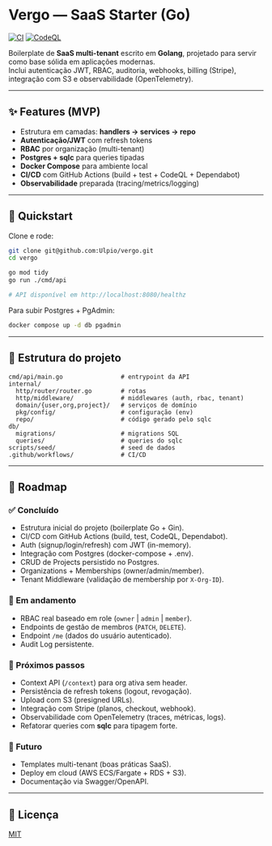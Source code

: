 
# Vergo — SaaS Starter (Go)

[![CI](https://github.com/Ulpio/vergo/actions/workflows/ci.yml/badge.svg)](https://github.com/Ulpio/vergo/actions/workflows/ci.yml)
[![CodeQL](https://github.com/Ulpio/vergo/actions/workflows/codeql.yml/badge.svg)](https://github.com/Ulpio/vergo/actions/workflows/codeql.yml)

Boilerplate de **SaaS multi-tenant** escrito em **Golang**, projetado para servir como base sólida em aplicações modernas.  
Inclui autenticação JWT, RBAC, auditoria, webhooks, billing (Stripe), integração com S3 e observabilidade (OpenTelemetry).

---

## ✨ Features (MVP)
- Estrutura em camadas: **handlers → services → repo**
- **Autenticação/JWT** com refresh tokens
- **RBAC** por organização (multi-tenant)
- **Postgres + sqlc** para queries tipadas
- **Docker Compose** para ambiente local
- **CI/CD** com GitHub Actions (build + test + CodeQL + Dependabot)
- **Observabilidade** preparada (tracing/metrics/logging)

---

## 🚀 Quickstart
Clone e rode:

```bash
git clone git@github.com:Ulpio/vergo.git
cd vergo

go mod tidy
go run ./cmd/api

# API disponível em http://localhost:8080/healthz
```

Para subir Postgres + PgAdmin:
```bash
docker compose up -d db pgadmin
```

---

## 🧱 Estrutura do projeto
```
cmd/api/main.go                # entrypoint da API
internal/
  http/router/router.go        # rotas
  http/middleware/             # middlewares (auth, rbac, tenant)
  domain/{user,org,project}/   # serviços de domínio
  pkg/config/                  # configuração (env)
  repo/                        # código gerado pelo sqlc
db/
  migrations/                  # migrations SQL
  queries/                     # queries do sqlc
scripts/seed/                  # seed de dados
.github/workflows/             # CI/CD
```

---

## 🧭 Roadmap

### ✅ Concluído
- Estrutura inicial do projeto (boilerplate Go + Gin).
- CI/CD com GitHub Actions (build, test, CodeQL, Dependabot).
- Auth (signup/login/refresh) com JWT (in-memory).
- Integração com Postgres (docker-compose + .env).
- CRUD de Projects persistido no Postgres.
- Organizations + Memberships (owner/admin/member).
- Tenant Middleware (validação de membership por `X-Org-ID`).

### 🚧 Em andamento
- RBAC real baseado em role (`owner` | `admin` | `member`).
- Endpoints de gestão de membros (`PATCH`, `DELETE`).
- Endpoint `/me` (dados do usuário autenticado).
- Audit Log persistente.

### 📌 Próximos passos
- Context API (`/context`) para org ativa sem header.
- Persistência de refresh tokens (logout, revogação).
- Upload com S3 (presigned URLs).
- Integração com Stripe (planos, checkout, webhook).
- Observabilidade com OpenTelemetry (traces, métricas, logs).
- Refatorar queries com **sqlc** para tipagem forte.

### 🌟 Futuro
- Templates multi-tenant (boas práticas SaaS).
- Deploy em cloud (AWS ECS/Fargate + RDS + S3).
- Documentação via Swagger/OpenAPI.
---

## 📜 Licença
[MIT](./LICENSE)

